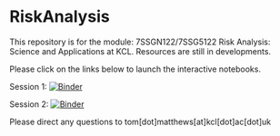 # RiskAnalysis
This repository is for the module: 7SSGN122/7SSG5122 Risk Analysis: Science and Applications at KCL. Resources are still in developments. 

Please click on the links below to launch the interactive notebooks. 

Session 1: [![Binder](https://mybinder.org/badge_logo.svg)](https://mybinder.org/v2/gh/climatom/RiskAnalysis/master?labpath=Risk%201.ipynb)

Session 2: [![Binder](https://mybinder.org/badge_logo.svg)](https://mybinder.org/v2/gh/climatom/RiskAnalysis/main?labpath=Risk%202.ipynb)


Please direct any questions to tom[dot]matthews[at]kcl[dot]ac[dot]uk
